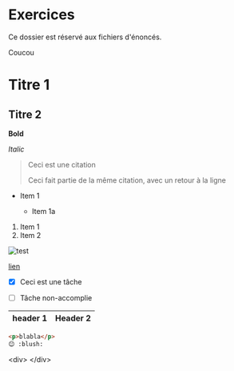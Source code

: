 # Exercices

Ce dossier est réservé aux fichiers d'énoncés.

Coucou

# Titre 1

## Titre 2

**Bold**

_Italic_

> Ceci est une citation
>
> Ceci fait partie de la même citation, avec un retour à la ligne

- Item 1

  - Item 1a

1. Item 1
2. Item 2

![test](/images/align-content.svg)

[lien](https://google.be)

- [x] Ceci est une tâche

- [ ] Tâche non-accomplie

| header 1 | Header 2 |
| -------- | -------- |


```html
<p>blabla</p>
😊 :blush:
```

\<div>
\</div>

